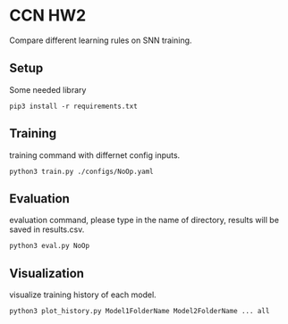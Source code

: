 # CCN HW2

Compare different learning rules on SNN training.

## Setup

Some needed library

```
pip3 install -r requirements.txt
```

## Training

training command with differnet config inputs.

```
python3 train.py ./configs/NoOp.yaml
```

## Evaluation

evaluation command, please type in the name of directory, results will be saved in results.csv.

```
python3 eval.py NoOp
```

## Visualization

visualize training history of each model.

```
python3 plot_history.py Model1FolderName Model2FolderName ... all
```
